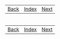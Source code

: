 <table width="100%">
    <tr>
        <td><a href="./005_Hello_World.md">Back</a></td>
        <td><a href="../Index.md">Index</a></td>
        <td><a href="./007_RestController.md">Next</a></td>
    </tr>
</table>

#

#

#

[]()
<table width="100%">
    <tr>
        <td><a href="./005_Hello_World.md">Back</a></td>
        <td><a href="../Index.md">Index</a></td>
        <td><a href="./007_RestController.md">Next</a></td>
    </tr>
</table>